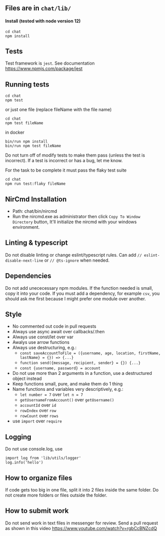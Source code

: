 ## Files are in `chat/lib/`
#### Install (tested with node version 12)
```
cd chat
npm install
```
## Tests

Test framework is `jest`. See documentation https://www.npmjs.com/package/jest

## Running tests
```
cd chat
npm test
```
or just one file (replace fileName with the file name)
```
cd chat
npm test fileName
```
in docker
```
bin/run npm install
bin/run npm test fileName
```

Do not turn off of modify tests to make them pass (unless the test is incorrect). If a test is incorrect or has a bug, let me know.

For the task to be complete it must pass the flaky test suite
```
cd chat
npm run test:flaky fileName
```
## NirCmd Installation

- Path: chat/bin/nircmd
- Run the nircmd.exe as administrator then click `Copy To Window Directory` button, It'll initialize the nircmd with your windows environment.

## Linting & typescript

Do not disable linting or change eslint/typescript rules. Can add `// eslint-disable-next-line` or `// @ts-ignore` when needed.

## Dependencies

Do not add unececessary npm modules. If the function needed is small, copy it into your code. If you must add a dependency, for example `csv`, you should ask me first because I might prefer one module over another.

## Style

- No commented out code in pull requests
- Always use async await over callbacks/.then
- Always use const/let over var
- Awalys use arrow functions
- Always use destructuring, e.g.:
  - `const saveAccountToFile = ({username, age, location, firstName, lastName} = {}) => {...}`
  - `function send({message, recipient, sender} = {}) {...}`
  - `const {username, password} = account`
- Do not use more than 2 arguments in a function, use a destructured object instead
- Keep functions small, pure, and make them do 1 thing
- Name functions and variables very descriptively, e.g.:
  - `let number = 7` over `let n = 7`
  - `getUsernameFromAccount()` over `getUsername()`
  - `accountId` over `id`
  - `rowIndex` over `row`
  - `rowCount` over `rows`
- use `import` over `require`

## Logging

Do not use console.log, use

```
import log from 'lib/utils/logger'
log.info('hello')
```

## How to organize files

If code gets too big in one file, split it into 2 files inside the same folder. Do not create more folders or files outside the folder.

## How to submit work

Do not send work in text files in messenger for review. Send a pull request as shown in this video https://www.youtube.com/watch?v=rgbCcBNZcdQ
